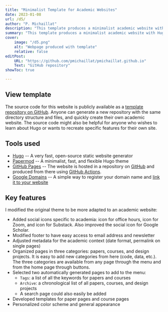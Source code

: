 ```yaml
---
title: "Minimalist Template for Academic Websites" 
date: 2023-01-08
url: /d5/
author: "P. Michaillat"
description: "This template produces a minimalist academic website with Hugo, Papermod, and GitHub Pages." 
summary: "This template produces a minimalist academic website with Hugo, Papermod, and GitHub Pages." 
cover:
    image: "/d5.png"
    alt: "Webpage produced with template"
    relative: false
editPost:
    URL: "https://github.com/pmichaillat/pmichaillat.github.io"
    Text: "GitHub repository"
showToc: true

---
```


## View template

The source code for this website is publicly available as a [template repository on GitHub](https://github.com/pmichaillat/pmichaillat.github.io). Anyone can generate a new repository with the same directory structure and files, and quickly create their own academic website. The source code might also be helpful for anyone who wishes to learn about Hugo or wants to recreate specific features for their own site.

## Tools used

- [Hugo](https://gohugo.io) -- A very fast, open-source static website generator 
- [Papermod](https://github.com/adityatelange/hugo-PaperMod) -- A minimalist, fast, and flexible Hugo theme
- [GitHub Pages](https://docs.github.com/en/pages/getting-started-with-github-pages/about-github-pages) --  The website is hosted in a repository on [GitHub](https://github.com) and produced from there using [GitHub Actions](https://gohugo.io/hosting-and-deployment/hosting-on-github/).
- [Google Domains](https://domains.google) -- A simple way to register your domain name and [link it to your website](https://docs.github.com/en/pages/configuring-a-custom-domain-for-your-github-pages-site/about-custom-domains-and-github-pages) 

## Key features

I modified the original theme to be more adapted to an academic website:

- Added social icons specific to academia: icon for office hours, icon for Zoom, and icon for Substack. Also improved the social icon for Google Scholar.
- Modified footer to have easy access to email address and newsletter
- Adjusted metadata for the academic context (date format, permalink on single pages)
- Organized pages in three categories: papers, courses, and design projects. It is easy to add new categories from here (code, data, etc.). The three categories are available from any page through the menu and from the home page through buttons.
- Selected two automatically generated pages to add to the menu:
    + `Tags`: a list of all the keywords for papers and courses
    + `Archive`: a chronological list of all papers, courses, and design projects
    + A search page could also easily be added
- Developed templates for paper pages and course pages
- Personalized color scheme and general appearance